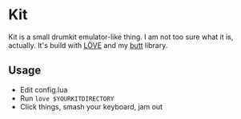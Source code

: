# Kit
Kit is a small drumkit emulator-like thing. I am not too sure what it is, actually. It's build with [LÖVE](https://love2d.org/) and my [butt](https://github.com/weloxux/butt) library.

## Usage
* Edit config.lua
* Run `love $YOURKITDIRECTORY`
* Click things, smash your keyboard, jam out
